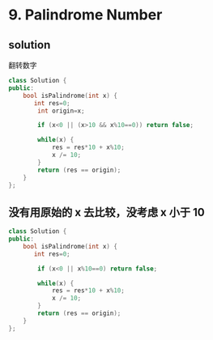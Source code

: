 # 9. Palindrome Number

## solution

翻转数字

```cpp
class Solution {
public:
    bool isPalindrome(int x) {
       int res=0;
        int origin=x;

        if (x<0 || (x>10 && x%10==0)) return false;

        while(x) {
            res = res*10 + x%10;
            x /= 10;
        }
        return (res == origin);
    }
};
```

## 没有用原始的 x 去比较，没考虑 x 小于 10

```cpp
class Solution {
public:
    bool isPalindrome(int x) {
       int res=0;

        if (x<0 || x%10==0) return false;

        while(x) {
            res = res*10 + x%10;
            x /= 10;
        }
        return (res == origin);
    }
};
```

